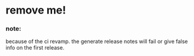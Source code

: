 # remove me!
### note:
because of the ci revamp. the generate release notes will fail or give false info on the first release.